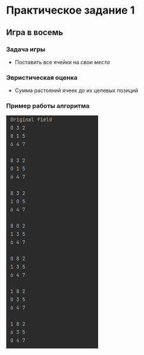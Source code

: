 # Практическое задание 1
## Игра в восемь
### Задача игры
* Поставить все ячейки на *свои места*
### Эвристическая оценка<br/>
* Сумма растояний ячеек до их целевых позиций
### Пример работы алгоритма
![result_1](https://github.com/SolarMeIster/HomeTask/blob/master/Result/Result_1.png)
